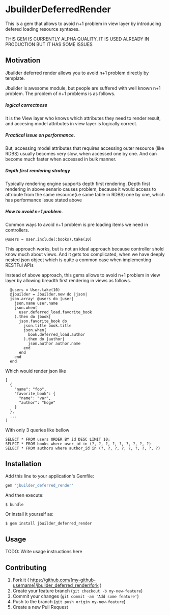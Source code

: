 # JbuilderDeferredRender

This is a gem that allows to avoid n+1 problem in view layer by introducing defered loading resource syntaxes.

THIS GEM IS CURRENTLY ALPHA QUALITY. IT IS USED ALREADY IN PRODUCTION BUT IT HAS SOME ISSUES

## Motivation

Jbuilder deferred render allows you to avoid n+1 problem directly by template.

Jbuilder is awesome module, but people are suffered with well known n+1 problem.
The problem of n+1 problems is as follows.

##### logical correctness
It is the View layer who knows which attributes they need to render result, and accesing model attributes in view layer is logically correct.

##### Practical issue on performance.
But, accessing model attributes that requires accessing outer resource (like RDBS) usually becomes very slow, when  accessed one by one.
And can become much faster when accessed in bulk manner.

##### Depth first rendering strategy

Typically rendering engine supports depth first rendering. 
Depth first rendering in above senario causes problem, because it would access to attribute from the same resource(i.e same table in RDBS) one by one, which has performance issue stated above


##### How to avoid n+1 problem.

Common ways to avoid n+1 problem is pre loading items we need in controllers. 

```
@users = User.include(:books).take(10)
```
This approach works,  but is not an ideal approach because controller shold know much about views. 
And it gets too complicated, when we have deeply nested json object which is quite a common case when implementing RESTFul APIs

Instead of above approach, this gems allows to avoid n+1 problem in view layer by allowing breadth first rendering in views as follows. 

```
  @users = User.take(10)
  @jbuilder = Jbuilder.new do |json|
  json.array! @users do |user|
    json.name user.name
    json.when(
      user.deferred_load.favorite_book
    ).then do |book|
      json.favorite_book do
        json.title book.title
        json.when(
          book.deferred_load.author
        ).then do |author|
          json.author author.name
        end
      end
    end
  end
```

Which would render json like
```
[
  {
    "name": "foo",
    "favorite_book": {
      "name": "var",
      "author": "hoge"
    }
  },
  ...
]
```

With only  3 queries like bellow

```
SELECT * FROM users ORDER BY id DESC LIMIT 10;
SELECT * FROM books where user_id in (?, ?, ?, ?, ?, ?, ?, ?, ?)
SELECT * FROM authors where author_id in (?, ?, ?, ?, ?, ?, ?, ?, ?)
```

## Installation

Add this line to your application's Gemfile:

```ruby
gem 'jbuilder_deferred_render'
```

And then execute:

    $ bundle

Or install it yourself as:

    $ gem install jbuilder_deferred_render

## Usage

TODO: Write usage instructions here

## Contributing

1. Fork it ( https://github.com/[my-github-username]/jbuilder_deferred_render/fork )
2. Create your feature branch (`git checkout -b my-new-feature`)
3. Commit your changes (`git commit -am 'Add some feature'`)
4. Push to the branch (`git push origin my-new-feature`)
5. Create a new Pull Request
